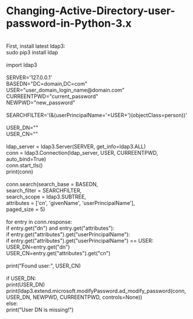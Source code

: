 # Changing-Active-Directory-user-password-in-Python-3.x
<br>
First, install latest ldap3:<br>
sudo pip3 install ldap


<br>
<br>import ldap3
<br>
<br>SERVER='127.0.0.1'
<br>BASEDN="DC=domain,DC=com"
<br>USER="user_domain_login_name@domain.com"
<br>CURREENTPWD="current_password"
<br>NEWPWD="new_password"
<br>
<br>SEARCHFILTER='(&(userPrincipalName='+USER+')(objectClass=person))'
<br>
<br>USER_DN=""
<br>USER_CN=""
<br>
<br>ldap_server = ldap3.Server(SERVER, get_info=ldap3.ALL)
<br>conn = ldap3.Connection(ldap_server, USER, CURREENTPWD, auto_bind=True)
<br>conn.start_tls()
<br>print(conn)
<br>
<br>conn.search(search_base = BASEDN,
<br>         search_filter = SEARCHFILTER,
<br>         search_scope = ldap3.SUBTREE,
<br>         attributes = ['cn', 'givenName', 'userPrincipalName'],
<br>         paged_size = 5)
<br>
<br>for entry in conn.response:
<br>    if entry.get("dn") and entry.get("attributes"):
<br>        if entry.get("attributes").get("userPrincipalName"):
<br>            if entry.get("attributes").get("userPrincipalName") == USER:
<br>                USER_DN=entry.get("dn")
<br>                USER_CN=entry.get("attributes").get("cn")
<br>
<br>print("Found user:", USER_CN)
<br>
<br>if USER_DN:
<br>    print(USER_DN)
<br>    print(ldap3.extend.microsoft.modifyPassword.ad_modify_password(conn, USER_DN, NEWPWD, CURREENTPWD,  controls=None))
<br>else:
<br>    print("User DN is missing!")
<br>
